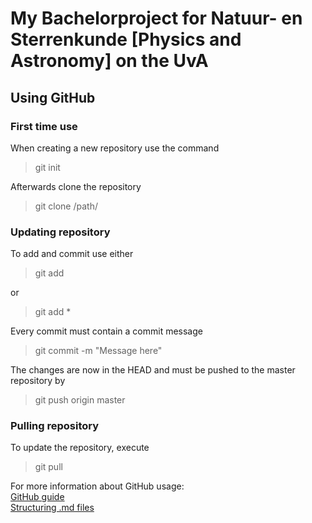 # My Bachelorproject for Natuur- en Sterrenkunde [Physics and Astronomy] on the UvA

## Using GitHub
### First time use
When creating a new repository use the command

> git init

Afterwards clone the repository

> git clone /path/


### Updating repository
To add and commit use either
 
> git add <filename>

or

> git add *

Every commit must contain a commit message

> git commit -m "Message here"


The changes are now in the HEAD and must be pushed to the master repository by

> git push origin master


### Pulling repository
To update the repository, execute
> git pull

For more information about GitHub usage: <br />
[GitHub guide](https://rogerdudler.github.io/git-guide/) <br />
[Structuring .md files](https://help.github.com/en/github/writing-on-github)

